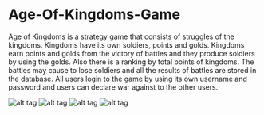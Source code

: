 # Age-Of-Kingdoms-Game
Age of Kingdoms is a strategy game that consists of struggles of the kingdoms. Kingdoms have its own soldiers, points and golds. 
Kingdoms earn points and golds from the victory of battles and they produce soldiers by using the golds.
Also there is a ranking by  total points of kingdoms. The battles may cause to lose soldiers and  all the results of battles are stored in the database.
All users login to the game by using its own username and password and users can declare war against to the other users.

![alt tag](https://cloud.githubusercontent.com/assets/9063036/14004108/753554f4-f160-11e5-9236-8c6e7e89159f.png)
![alt tag]()
![alt tag]()
![alt tag]()
